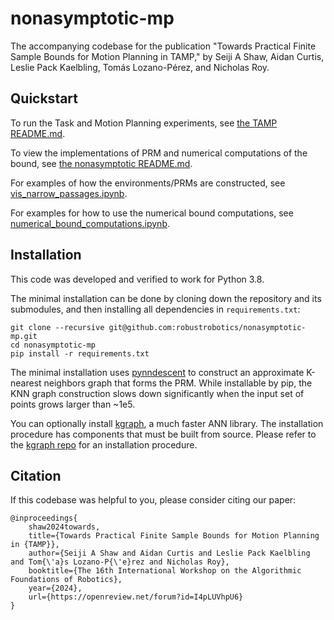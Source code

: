 # nonasymptotic-mp

The accompanying codebase for the publication "Towards Practical Finite Sample Bounds for Motion Planning in TAMP," by
Seiji A Shaw, Aidan Curtis, Leslie Pack Kaelbling, Tomás Lozano-Pérez, and Nicholas Roy.

## Quickstart

To run the Task and Motion Planning experiments, see
[the TAMP README.md](/exps/tamp_environment/README.md).

To view the implementations of PRM and numerical computations of the bound, see
[the nonasymptotic README.md](/nonasymptotic/README.md).

For examples of how the environments/PRMs are constructed, see 
[vis_narrow_passages.ipynb](/notebooks/vis_narrow_passages.ipynb).

For examples for how to use the numerical bound computations, see
[numerical_bound_computations.ipynb](/notebooks/numerical_bound_comparisons.ipynb).



## Installation

This code was developed and verified to work for Python 3.8. 

The minimal installation can be done by cloning down the repository and its submodules,
and then installing all dependencies in `requirements.txt`:

```shell
git clone --recursive git@github.com:robustrobotics/nonasymptotic-mp.git
cd nonasymptotic-mp
pip install -r requirements.txt
```

The minimal installation uses [pynndescent](https://pynndescent.readthedocs.io/en/stable/) 
to construct an approximate K-nearest neighbors graph that forms the
PRM. While installable by pip, the KNN graph construction slows down significantly when the input set of points 
grows larger than ~1e5.

You can optionally install [kgraph](https://github.com/aaalgo/kgraph), a much faster ANN library. 
The installation procedure has components that must be built from source. 
Please refer to the [kgraph repo](https://github.com/aaalgo/kgraph) for an installation procedure.


  
## Citation

If this codebase was helpful to you, please consider citing our paper:
```text
@inproceedings{
    shaw2024towards,
    title={Towards Practical Finite Sample Bounds for Motion Planning in {TAMP}},
    author={Seiji A Shaw and Aidan Curtis and Leslie Pack Kaelbling and Tom{\'a}s Lozano-P{\'e}rez and Nicholas Roy},
    booktitle={The 16th International Workshop on the Algorithmic Foundations of Robotics},
    year={2024},
    url={https://openreview.net/forum?id=I4pLUVhpU6}
}
```